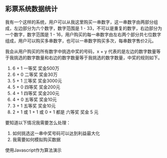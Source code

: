 ## 彩票系统数据统计

我有一个这样的系统，用户可以从我这里购买一串数字，这一串数字由两部分组成，左边部分为六个数字，数字范围是 1 - 33，不可以是重复的数字，右边部分为一个数字，数字范围是 1 - 16，用户购买的每一串数字由左右两个部分共七位数字组成，用户可以购买多串数字，也可以一串数字购买多次，每串数字售价2元。

我会从用户购买的所有数字中挑选中奖的号码，x + y 代表的是左边的数字数量等于我挑选的数字数量和右边的数字数量等于我挑选的数字数量，中奖的规则如下。

1. 6 + 1 一等奖 奖金500万
2. 6 + 0 二等奖 奖金30万
3. 5 + 1 三等奖 奖金3000元
4. 5 + 0 四等奖 奖金200元
5. 4 + 1 四等奖 奖金200元
6. 4 + 0 五等奖 奖金10元
7. 3 + 1 五等奖 奖金10元
8. 2 + 1 或 1 + 1 或 0 + 1 都是 六等奖 奖金 5 元


要知道以下情况我需要怎么处理：

1. 如何挑选这一串中奖号码可以达到利益最大化
2. 我需要如何模拟购买数据

使用Javascript作为算法演示